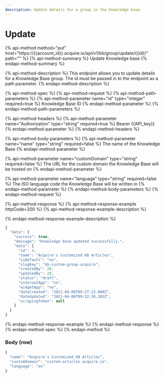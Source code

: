 ```yaml
---
description: Update details for a group in the Knowledge base.
---
```


# Update

{% api-method method="put" host="https://{{account\_id}}.acquire.io/api/v1/kb/group/update/{{id}}" path="" %}
{% api-method-summary %}
Update Knowledge base
{% endapi-method-summary %}

{% api-method-description %}
This endpoint allows you to update details for a Knowledge Base group. The id must be passed in to the endpoint as a path parameter.
{% endapi-method-description %}

{% api-method-spec %}
{% api-method-request %}
{% api-method-path-parameters %}
{% api-method-parameter name="id" type="integer" required=true %}
Knowledge Base ID
{% endapi-method-parameter %}
{% endapi-method-path-parameters %}

{% api-method-headers %}
{% api-method-parameter name="Authorization" type="string" required=true %}
Bearer {{API\_key}}
{% endapi-method-parameter %}
{% endapi-method-headers %}

{% api-method-body-parameters %}
{% api-method-parameter name="name" type="string" required=false %}
The name of the Knowledge Base
{% endapi-method-parameter %}

{% api-method-parameter name="customDomain" type="string" required=false %}
The URL for the custom domain the Knowledge Base will be hosted on
{% endapi-method-parameter %}

{% api-method-parameter name="language" type="string" required=false %}
The ISO language code the Knowledge Base will be written in 
{% endapi-method-parameter %}
{% endapi-method-body-parameters %}
{% endapi-method-request %}

{% api-method-response %}
{% api-method-response-example httpCode=200 %}
{% api-method-response-example-description %}

{% endapi-method-response-example-description %}

```javascript
{
  "data": {
    "success": true,
    "message": "Knowledge base updated successfully.",
    "data": {
      "id": 4,
      "name": "Acquire's Customized KB Articles",
      "isDefault": "no",
      "slugKey": "kb-custom-group-acquire",
      "createdBy": 28,
      "updatedBy": 28,
      "status": "draft",
      "internalApp": "no",
      "widgetApp": "no",
      "dateCreated": "2021-04-06T09:27:15.000Z",
      "dateUpdated": "2021-04-06T09:32:38.203Z",
      "scrapingToken": null
    }
  }
}
```
{% endapi-method-response-example %}
{% endapi-method-response %}
{% endapi-method-spec %}
{% endapi-method %}

### Body \(row\)

```javascript
{
  "name": "Acquire's Customized KB Articles",
  "customDomain": "custom-articles.acquire.io",
  "language": "en"
}
```

